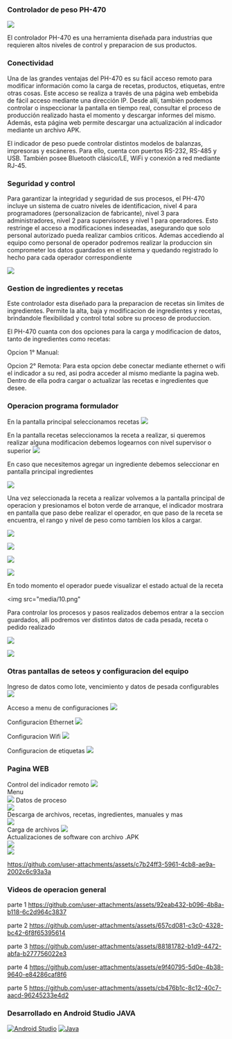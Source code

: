 
### Controlador de peso PH-470
<img src="media/8.png">

El controlador PH-470 es una herramienta diseñada para industrias que requieren altos niveles de control y preparacion de sus productos.

### Conectividad

Una de las grandes ventajas del PH-470 es su fácil acceso remoto para modificar información como la carga de recetas, productos, etiquetas, entre otras cosas. Este acceso se realiza a través de una página web embebida de fácil acceso mediante una dirección IP. Desde allí, también podemos controlar o inspeccionar la pantalla en tiempo real, consultar el proceso de producción realizado hasta el momento y descargar informes del mismo. Además, esta página web permite descargar una actualización al indicador mediante un archivo APK.

El indicador de peso puede controlar distintos modelos de balanzas, impresoras y escáneres. Para ello, cuenta con puertos RS-232, RS-485 y USB. También posee Bluetooth clásico/LE, WiFi y conexión a red mediante RJ-45.
 

### Seguridad y control

Para garantizar la integridad y seguridad de sus procesos, el PH-470 incluye un sistema de cuatro niveles de identificacion, nivel 4 para programadores (personalizacion de fabricante), nivel 3 para administradores, nivel 2 para supervisores y nivel 1 para operadores. Esto restringe el acceso a modificaciones indeseadas, asegurando que solo personal autorizado pueda realizar cambios criticos. Ademas accediendo al equipo como personal de operador podremos realizar la produccion sin comprometer los datos guardados en el sistema y quedando registrado lo hecho para cada operador correspondiente

<img src="media/15.png"
     >


### Gestion de ingredientes y recetas

Este controlador esta diseñado para la preparacion de recetas sin limites de ingredientes. Permite la alta, baja y modificacion de ingredientes y recetas, brindandole flexibilidad y control total sobre su proceso de produccion.

El PH-470 cuanta con dos opciones para la carga y modificacion de datos, tanto de ingredientes como recetas:

Opcion 1° Manual:

Opcion 2° Remota:
Para esta opcion debe conectar mediante ethernet o wifi el indicador a su red, asi podra acceder al mismo mediante la pagina web. Dentro de ella podra cargar o actualizar las recetas e ingredientes que desee.


### Operacion programa formulador

En la pantalla principal seleccionamos recetas
<img src="media/1.png"
     >

En la pantalla recetas seleccionamos la receta a realizar, si queremos realizar alguna modificacion debemos logearnos con nivel supervisor o superior
<img src="media/3.png"
    >

En caso que necesitemos agregar un ingrediente debemos seleccionar en pantalla principal ingredientes 

<img src="media/4.png"
    >

Una vez seleccionada la receta a realizar volvemos a la pantalla principal de operacion y presionamos el boton verde de arranque, el indicador mostrara en pantalla que paso debe realizar el operador, en que paso de la receta se encuentra, el rango y nivel de peso como tambien los kilos a cargar.

<img src="media/7.png"
    >

<img src="media/8.png"
    >

<img src="media/9.png"
     >        

<img src="media/11.png"
     >           

En todo momento el operador puede visualizar el estado actual de la receta     

<img src="media/10.png"
   >

Para controlar los procesos y pasos realizados debemos entrar a la seccion guardados, alli podremos ver distintos datos de cada pesada, receta o pedido realizado

<img src="media/12.png"
     >

<img src="media/13.png"
    >

### Otras pantallas de seteos y configuracion del equipo

Ingreso de datos como lote, vencimiento y datos de pesada configurables
<img src="media/14.png"
    >

Acceso a menu de configuraciones
<img src="media/17.png"
     >     

Configuracion Ethernet
<img src="media/16.png"
    >

Configuracion Wifi
<img src="media/16.png"
    >

Configuracion de etiquetas
<img src="media/18.png"
     >     




### Pagina WEB
Control del indicador remoto
<img src="media/19.png"
     >  
Menu     
<img src="media/20.png"
     > 
Datos de proceso           
<img src="media/21.png"
    >  
Descarga de archivos, recetas, ingredientes, manuales y mas     
<img src="media/22.png"
     >  
Carga de archivos 
<img src="media/23.png"
    >  
Actualizaciones de software con archivo .APK     
<img src="media/24.png"
     >    
<img src="media/25.png"
     >       


https://github.com/user-attachments/assets/c7b24ff3-5961-4cb8-ae9a-2002c6c93a3a

### Videos de operacion general

parte 1
https://github.com/user-attachments/assets/92eab432-b096-4b8a-b118-6c2d964c3837

parte 2
https://github.com/user-attachments/assets/657cd081-c3c0-4328-bc42-6f8f65395614

parte 3
https://github.com/user-attachments/assets/88181782-b1d9-4472-abfa-b277756022e3

parte 4
https://github.com/user-attachments/assets/e9f40795-5d0e-4b38-9640-e84286caf8f6

parte 5
https://github.com/user-attachments/assets/cb476b1c-8c12-40c7-aacd-96245233e4d2


### Desarrollado en Android Studio JAVA
[![Android Studio][android-studio-badge]][android-studio-url]
[![Java][java-badge]][java-url]

<!-- Iconos -->
[android-studio-badge]: https://img.shields.io/badge/Android%20Studio-3DDC84?style=flat&logo=AndroidStudio&logoColor=white
[java-badge]: https://img.shields.io/badge/Java-ED8B00?style=for-the-badge&logo=openjdk&logoColor=white

<!-- Enlaces -->
[android-studio-url]: https://developer.android.com/studio
[java-url]: https://www.java.com/
